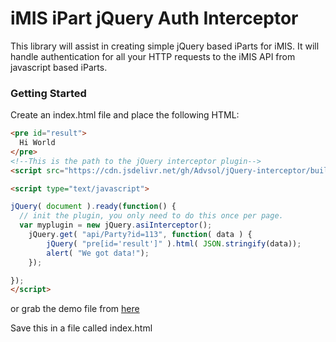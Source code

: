 # iMIS iPart jQuery Auth Interceptor

This library will assist in creating simple jQuery based iParts for iMIS.  It will handle authentication for all your HTTP requests to the iMIS API from javascript based iParts.

### Getting Started
Create an index.html file and place the following HTML:
```html
<pre id="result">
  Hi World
</pre>
<!--This is the path to the jQuery interceptor plugin-->
<script src="https://cdn.jsdelivr.net/gh/Advsol/jQuery-interceptor/build/asi-interceptor.min.js" polyfill></script>

<script type="text/javascript">

jQuery( document ).ready(function() {
  // init the plugin, you only need to do this once per page.
  var myplugin = new jQuery.asiInterceptor();
    jQuery.get( "api/Party?id=113", function( data ) {
        jQuery( "pre[id='result']" ).html( JSON.stringify(data));
        alert( "We got data!");
    });

});
</script>
```
or grab the demo file from [here](https://github.com/Advsol/jQuery-interceptor/blob/master/demo/index.html)

Save this in a file called index.html